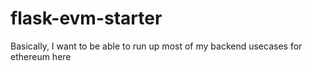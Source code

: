 # flask-evm-starter
Basically, I want to be able to run up most of my backend usecases for ethereum here